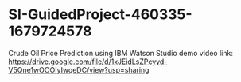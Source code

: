 # SI-GuidedProject-460335-1679724578
Crude Oil Price Prediction using IBM Watson Studio
demo video link: https://drive.google.com/file/d/1xJEidLsZPcyyd-V5Qne1wOOOIyIwqeDC/view?usp=sharing
